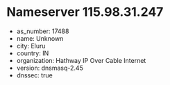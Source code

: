 # Nameserver 115.98.31.247

* as_number: 17488
* name: Unknown
* city: Eluru
* country: IN
* organization: Hathway IP Over Cable Internet
* version: dnsmasq-2.45
* dnssec: true
